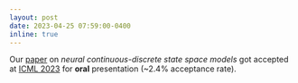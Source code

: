 ```yaml
---
layout: post
date: 2023-04-25 07:59:00-0400
inline: true
---
```


Our [paper](https://arxiv.org/abs/2301.11308) on *neural continuous-discrete state space models* got accepted at [ICML 2023](https://icml.cc) for **oral** presentation (~2.4% acceptance rate).